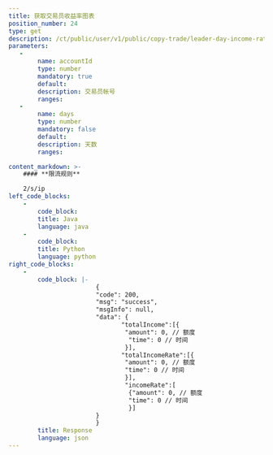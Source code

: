 ```yaml
---
title: 获取交易员收益率图表
position_number: 24
type: get
description: /ct/public/user/v1/public/copy-trade/leader-day-income-rate
parameters:
   -
        name: accountId
        type: number
        mandatory: true
        default:
        description: 交易员帐号
        ranges:
   -
        name: days
        type: number
        mandatory: false
        default:
        description: 天数
        ranges:

content_markdown: >-
    #### **限流规则**

    2/s/ip
left_code_blocks:
    -
        code_block:
        title: Java
        language: java
    -
        code_block:
        title: Python
        language: python
right_code_blocks:
    -
        code_block: |-
                        {
                        "code": 200,
                        "msg": "success",
                        "msgInfo": null,
                        "data": {
                               "totalIncome":[{
                                "amount": 0, // 额度
                                 "time": 0 // 时间
                                }],
                               "totalIncomeRate":[{
                                "amount": 0, // 额度
                                "time": 0 // 时间
                                }],
                                "incomeRate":[
                                 {"amount": 0, // 额度
                                 "time": 0 // 时间
                                 }]
                        }
                        }
        title: Response
        language: json
---
```

